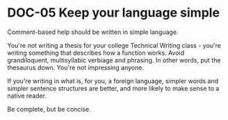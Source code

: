 # DOC-05 Keep your language simple

Comment-based help should be written in simple language.

You're not writing a thesis for your college Technical Writing class - you're writing something that describes how a function works. Avoid grandiloquent, multisyllabic verbiage and phrasing. In other words, put the thesaurus down. You're not impressing anyone.

If you're writing in what is, for you, a foreign language, simpler words and simpler sentence structures are better, and more likely to make sense to a native reader.

Be complete, but be concise.
